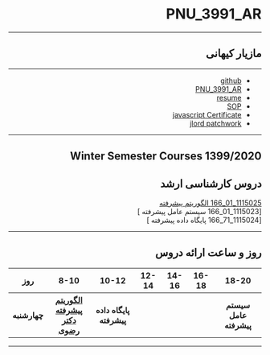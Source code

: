 <div dir='rtl'>

# PNU_3991_AR
---------
## مازیار کیهانی
 
---
- [github](https://github.com/maziarkeyhani)
- [PNU_3991_AR](https://github.com/maziarkeyhani/pnu_3991_ar)
- [resume](https://maziarkeyhani.github.io/resume/)
- [SOP](https://maziarkeyhani.github.io/SOP/) 
- [javascript Certificate](https://github.com/maziarkeyhani/pnu_3991_ar/blob/main/java%20scripts.pdf)
- [jlord patchwork](https://github.com/maziarkeyhani/pnu_3991_ar/blob/main/patchwork.jpg)
  
------------------

## Winter Semester Courses 1399/2020

## دروس کارشناسی ارشد

[1115025_01_166   الگوریتم پیشرفته ](https://github.com/AliRazavi-edu/PNU_3991/tree/master/_MSc/AdvancedAlgorithms)
<br>
[1115023_01_166 سیستم عامل پیشرفته ]
<br>
[1115024_71_166 پایگاه داده پیشرفته ]
<br>

--------------

## روز و ساعت ارائه دروس

<table style="width:100%">
  <tr>
    <th>18-20</th>
    <th>16-18</th>
    <th>14-16</th>
    <th>12-14</th>
    <th>10-12</th>
    <th>8-10</th>
    <th>روز</th>
  </tr>
   <tr>
    <th>سیستم عامل پیشرفته</th>
    <th></th>
    <th></th>
    <th></th>
    <th>پایگاه داده پیشرفته</th>
    <th><a href="https://github.com/AliRazavi-edu/PNU_3991/tree/master/_MSc/AdvancedAlgorithms" >الگوریتم پیشرفته<br>دکتر رضوی</th>
    <th>چهارشنبه</th>
  </tr>
</table>

--------------

